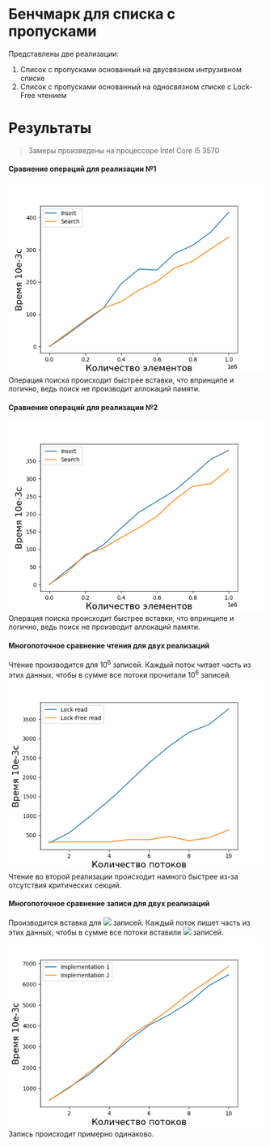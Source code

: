 # Бенчмарк для списка с пропусками

Представлены две реализации:
1. Список с пропусками основанный на двусвязном интрузивном списке
2. Список с пропусками основанный на односвязном списке с Lock-Free чтением

Результаты
========================================
> Замеры произведены на процессоре Intel Core i5 3570

#### Сравнение операций для реализации №1
![](./SkipList.png "Операции над реализацией №1")  
Операция поиска происходит быстрее вставки, что впринципе и логично, ведь поиск не производит аллокаций памяти.  

#### Сравнение операций для реализации №2
![](./LockFreeSkipList.png "Операции над реализацией №2")  
Операция поиска происходит быстрее вставки, что впринципе и логично, ведь поиск не производит аллокаций памяти.  

#### Многопоточное сравнение чтения для двух реализаций
Чтение производится для $10^{6}$ записей. Каждый поток читает часть из этих данных, чтобы в сумме все потоки прочитали $10^{6}$ записей.  
![](./FindMultiThread.png "Многопоточное сравнение чтения для двух реализаций")  
Чтение во второй реализации происходит намного быстрее из-за отсутствия критических секций.

#### Многопоточное сравнение записи для двух реализаций
Производится вставка для ![](https://latex.codecogs.com/png.latex?10^{6}) записей. Каждый поток пишет часть из этих данных, чтобы в сумме все потоки вставили ![](https://latex.codecogs.com/png.latex?10^{6}) записей.  
![](./SetMultiThread.png "Многопоточное сравнение чтения для двух реализаций")  
Запись происходит примерно одинаково.
